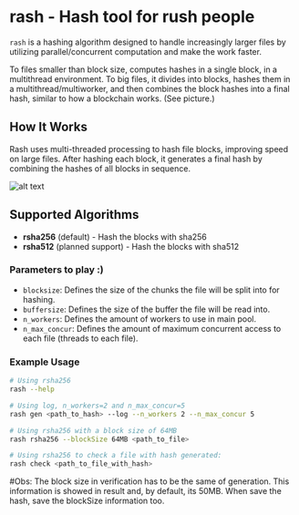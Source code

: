 # rash - Hash tool for rush people

`rash` is a hashing algorithm designed to handle increasingly larger files by utilizing parallel/concurrent computation and make the work faster.

To files smaller than block size, computes hashes in a single block, in a multithread environment.
To big files, it divides into blocks, hashes them in a multithread/multiworker, and then combines the block hashes into a final hash, similar to how a blockchain works. (See picture.)

## How It Works

Rash uses multi-threaded processing to hash file blocks, improving speed on large files. After hashing each block, it generates a final hash by combining the hashes of all blocks in sequence.

![alt text](https://github.com/antonioacsj/rash/blob/master/etc/Blocks.jpg?raw=true)

## Supported Algorithms

- **rsha256** (default) - Hash the blocks with sha256
- **rsha512** (planned support) - Hash the blocks with sha512

### Parameters to play :)

- `blocksize`: Defines the size of the chunks the file will be split into for hashing.
- `buffersize`: Defines the size of the buffer the file will be read into.
- `n_workers`: Defines the amount of workers to use in main pool.
- `n_max_concur`: Defines the amount of maximum concurrent access to each file (threads to each file).

### Example Usage

```bash
# Using rsha256
rash --help

# Using log, n_workers=2 and n_max_concur=5
rash gen <path_to_hash> --log --n_workers 2 --n_max_concur 5

# Using rsha256 with a block size of 64MB
rash rsha256 --blockSize 64MB <path_to_file>

# Using rsha256 to check a file with hash generated:
rash check <path_to_file_with_hash>

```

#Obs: The block size in verification has to be the same of generation. This information is showed in result and, by default, its 50MB. When save the hash, save the blockSize information too.
